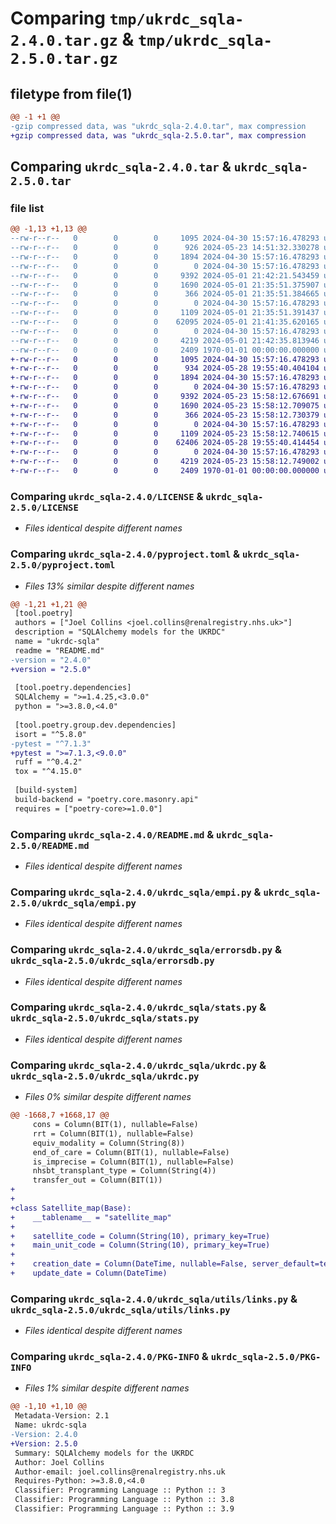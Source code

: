 # Comparing `tmp/ukrdc_sqla-2.4.0.tar.gz` & `tmp/ukrdc_sqla-2.5.0.tar.gz`

## filetype from file(1)

```diff
@@ -1 +1 @@
-gzip compressed data, was "ukrdc_sqla-2.4.0.tar", max compression
+gzip compressed data, was "ukrdc_sqla-2.5.0.tar", max compression
```

## Comparing `ukrdc_sqla-2.4.0.tar` & `ukrdc_sqla-2.5.0.tar`

### file list

```diff
@@ -1,13 +1,13 @@
--rw-r--r--   0        0        0     1095 2024-04-30 15:57:16.478293 ukrdc_sqla-2.4.0/LICENSE
--rw-r--r--   0        0        0      926 2024-05-23 14:51:32.330278 ukrdc_sqla-2.4.0/pyproject.toml
--rw-r--r--   0        0        0     1894 2024-04-30 15:57:16.478293 ukrdc_sqla-2.4.0/README.md
--rw-r--r--   0        0        0        0 2024-04-30 15:57:16.478293 ukrdc_sqla-2.4.0/ukrdc_sqla/__init__.py
--rw-r--r--   0        0        0     9392 2024-05-01 21:42:21.543459 ukrdc_sqla-2.4.0/ukrdc_sqla/empi.py
--rw-r--r--   0        0        0     1690 2024-05-01 21:35:51.375907 ukrdc_sqla-2.4.0/ukrdc_sqla/errorsdb.py
--rw-r--r--   0        0        0      366 2024-05-01 21:35:51.384665 ukrdc_sqla-2.4.0/ukrdc_sqla/pkb.py
--rw-r--r--   0        0        0        0 2024-04-30 15:57:16.478293 ukrdc_sqla-2.4.0/ukrdc_sqla/py.typed
--rw-r--r--   0        0        0     1109 2024-05-01 21:35:51.391437 ukrdc_sqla-2.4.0/ukrdc_sqla/stats.py
--rw-r--r--   0        0        0    62095 2024-05-01 21:41:35.620165 ukrdc_sqla-2.4.0/ukrdc_sqla/ukrdc.py
--rw-r--r--   0        0        0        0 2024-04-30 15:57:16.478293 ukrdc_sqla-2.4.0/ukrdc_sqla/utils/__init__.py
--rw-r--r--   0        0        0     4219 2024-05-01 21:42:35.813946 ukrdc_sqla-2.4.0/ukrdc_sqla/utils/links.py
--rw-r--r--   0        0        0     2409 1970-01-01 00:00:00.000000 ukrdc_sqla-2.4.0/PKG-INFO
+-rw-r--r--   0        0        0     1095 2024-04-30 15:57:16.478293 ukrdc_sqla-2.5.0/LICENSE
+-rw-r--r--   0        0        0      934 2024-05-28 19:55:40.404104 ukrdc_sqla-2.5.0/pyproject.toml
+-rw-r--r--   0        0        0     1894 2024-04-30 15:57:16.478293 ukrdc_sqla-2.5.0/README.md
+-rw-r--r--   0        0        0        0 2024-04-30 15:57:16.478293 ukrdc_sqla-2.5.0/ukrdc_sqla/__init__.py
+-rw-r--r--   0        0        0     9392 2024-05-23 15:58:12.676691 ukrdc_sqla-2.5.0/ukrdc_sqla/empi.py
+-rw-r--r--   0        0        0     1690 2024-05-23 15:58:12.709075 ukrdc_sqla-2.5.0/ukrdc_sqla/errorsdb.py
+-rw-r--r--   0        0        0      366 2024-05-23 15:58:12.730379 ukrdc_sqla-2.5.0/ukrdc_sqla/pkb.py
+-rw-r--r--   0        0        0        0 2024-04-30 15:57:16.478293 ukrdc_sqla-2.5.0/ukrdc_sqla/py.typed
+-rw-r--r--   0        0        0     1109 2024-05-23 15:58:12.740615 ukrdc_sqla-2.5.0/ukrdc_sqla/stats.py
+-rw-r--r--   0        0        0    62406 2024-05-28 19:55:40.414454 ukrdc_sqla-2.5.0/ukrdc_sqla/ukrdc.py
+-rw-r--r--   0        0        0        0 2024-04-30 15:57:16.478293 ukrdc_sqla-2.5.0/ukrdc_sqla/utils/__init__.py
+-rw-r--r--   0        0        0     4219 2024-05-23 15:58:12.749002 ukrdc_sqla-2.5.0/ukrdc_sqla/utils/links.py
+-rw-r--r--   0        0        0     2409 1970-01-01 00:00:00.000000 ukrdc_sqla-2.5.0/PKG-INFO
```

### Comparing `ukrdc_sqla-2.4.0/LICENSE` & `ukrdc_sqla-2.5.0/LICENSE`

 * *Files identical despite different names*

### Comparing `ukrdc_sqla-2.4.0/pyproject.toml` & `ukrdc_sqla-2.5.0/pyproject.toml`

 * *Files 13% similar despite different names*

```diff
@@ -1,21 +1,21 @@
 [tool.poetry]
 authors = ["Joel Collins <joel.collins@renalregistry.nhs.uk>"]
 description = "SQLAlchemy models for the UKRDC"
 name = "ukrdc-sqla"
 readme = "README.md"
-version = "2.4.0"
+version = "2.5.0"
 
 [tool.poetry.dependencies]
 SQLAlchemy = ">=1.4.25,<3.0.0"
 python = ">=3.8.0,<4.0"
 
 [tool.poetry.group.dev.dependencies]
 isort = "^5.8.0"
-pytest = "^7.1.3"
+pytest = ">=7.1.3,<9.0.0"
 ruff = "^0.4.2"
 tox = "^4.15.0"
 
 [build-system]
 build-backend = "poetry.core.masonry.api"
 requires = ["poetry-core>=1.0.0"]
```

### Comparing `ukrdc_sqla-2.4.0/README.md` & `ukrdc_sqla-2.5.0/README.md`

 * *Files identical despite different names*

### Comparing `ukrdc_sqla-2.4.0/ukrdc_sqla/empi.py` & `ukrdc_sqla-2.5.0/ukrdc_sqla/empi.py`

 * *Files identical despite different names*

### Comparing `ukrdc_sqla-2.4.0/ukrdc_sqla/errorsdb.py` & `ukrdc_sqla-2.5.0/ukrdc_sqla/errorsdb.py`

 * *Files identical despite different names*

### Comparing `ukrdc_sqla-2.4.0/ukrdc_sqla/stats.py` & `ukrdc_sqla-2.5.0/ukrdc_sqla/stats.py`

 * *Files identical despite different names*

### Comparing `ukrdc_sqla-2.4.0/ukrdc_sqla/ukrdc.py` & `ukrdc_sqla-2.5.0/ukrdc_sqla/ukrdc.py`

 * *Files 0% similar despite different names*

```diff
@@ -1668,7 +1668,17 @@
     cons = Column(BIT(1), nullable=False)
     rrt = Column(BIT(1), nullable=False)
     equiv_modality = Column(String(8))
     end_of_care = Column(BIT(1), nullable=False)
     is_imprecise = Column(BIT(1), nullable=False)
     nhsbt_transplant_type = Column(String(4))
     transfer_out = Column(BIT(1))
+
+
+class Satellite_map(Base):
+    __tablename__ = "satellite_map"
+
+    satellite_code = Column(String(10), primary_key=True)
+    main_unit_code = Column(String(10), primary_key=True)
+
+    creation_date = Column(DateTime, nullable=False, server_default=text("now()"))
+    update_date = Column(DateTime)
```

### Comparing `ukrdc_sqla-2.4.0/ukrdc_sqla/utils/links.py` & `ukrdc_sqla-2.5.0/ukrdc_sqla/utils/links.py`

 * *Files identical despite different names*

### Comparing `ukrdc_sqla-2.4.0/PKG-INFO` & `ukrdc_sqla-2.5.0/PKG-INFO`

 * *Files 1% similar despite different names*

```diff
@@ -1,10 +1,10 @@
 Metadata-Version: 2.1
 Name: ukrdc-sqla
-Version: 2.4.0
+Version: 2.5.0
 Summary: SQLAlchemy models for the UKRDC
 Author: Joel Collins
 Author-email: joel.collins@renalregistry.nhs.uk
 Requires-Python: >=3.8.0,<4.0
 Classifier: Programming Language :: Python :: 3
 Classifier: Programming Language :: Python :: 3.8
 Classifier: Programming Language :: Python :: 3.9
```

